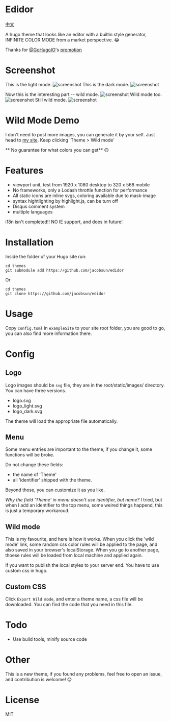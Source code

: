 # Edidor
[中文](https://github.com/jacobsun/edidor/blob/master/README-zh.md)

A hugo theme that looks like an editor with a builtin style generator, INFINITE COLOR MODE from a market perspective. 😂


Thanks for [@GoHugoIO](https://twitter.com/GoHugoIO)'s [promotion](https://twitter.com/GoHugoIO/status/1127175277673631744)

# Screenshot
This is the light mode.
![screenshot](https://raw.githubusercontent.com/jacobsun/edidor/master/images/screenshot.png)
This is the dark mode.
![screenshot](https://raw.githubusercontent.com/jacobsun/edidor/master/images/dark.png)

Now this is the interesting part -- wild mode.
![screenshot](https://raw.githubusercontent.com/jacobsun/edidor/master/images/wild_mode.png)
Wild mode too.
![screenshot](https://raw.githubusercontent.com/jacobsun/edidor/master/images/wild_mode2.png)
Still wild mode.
![screenshot](https://raw.githubusercontent.com/jacobsun/edidor/master/images/wild_mode3.png)

# Wild Mode Demo
I don't need to post more images, you can generate it by your self. Just head to [my site](https://ziox.xyz/). Keep clicking 'Theme > Wild mode'

** No guarantee for what colors you can get** 🙃
# Features

- viewport unit, test from 1920 x 1080 desktop to 320 x 568 mobile
- No frameworks, only a Lodash throttle function for performance
- All static icons are inline svgs, coloring available due to mask-image
- syntax hightlighting by highlight.js, can be turn off
- Disqus comment system
- multiple languages

i18n isn't completed!!
NO IE support, and does in future!

# Installation
Inside the folder of your Hugo site run:

```
cd themes
git submodule add https://github.com/jacobsun/edidor
```
Or
```
cd themes
git clone https://github.com/jacobsun/edidor
```

# Usage

Copy `config.toml` in `exampleSite` to your site root folder, you are good to go, you can also find more information there.

# Config

## Logo

Logo images should be `svg` file, they are in the root/static/images/ directory. You can have three versions.

- logo.svg
- logo_light.svg
- logo_dark.svg

The theme will load the appropriate file automatically.

## Menu
Some menu entries are important to the theme, if you change it, some functions will be broke.

Do not change these fields:
- the name of 'Theme'
- all 'identifier' shipped with the theme.

Beyond those, you can customize it as you like.

*Why the field 'Theme' in menu doesn't use identifier, but name?*
I tried, but when I add an identifier to the top menu, some weired things happend, this is just a temporary workaroud.

## Wild mode

This is my favourite, and here is how it works.
When you click the 'wild mode' link, some random css color rules will be applied to the page, and also saved in your browser's localStorage.
When you go to another page, thoese rules will be loaded from local machine and applied again.

If you want to publish the local styles to your server end. You have to use custom css in hugo.

## Custom CSS

Click `Export Wild mode`, and enter a theme name, a css file will be downloaded.
You can find the code that you need in this file.

# Todo
- Use build tools, minify source code

# Other
This is a new theme, if you found any problems, feel free to open an issue, and contribution is welcome! 😊



# License
MIT
